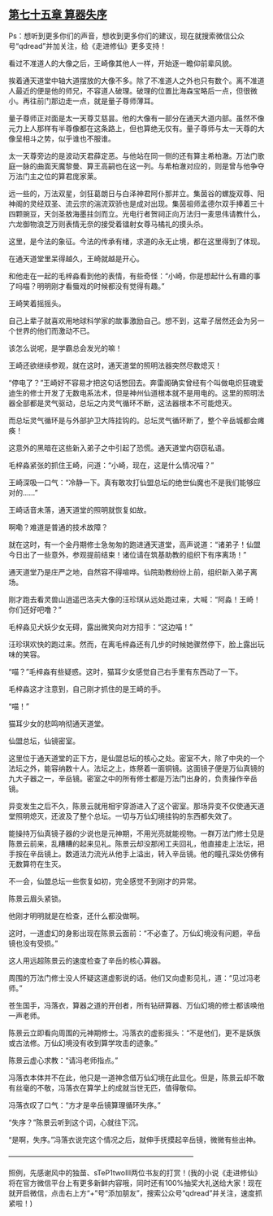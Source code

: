 ## [第七十五章 算器失序](https://www.xxbiquge.com/11_11207/5463498.html)


  Ps：想听到更多你们的声音，想收到更多你们的建议，现在就搜索微信公众号“qdread”并加关注，给《走进修仙》更多支持！

  看过不准道人的大像之后，王崎像其他人一样，开始逐一瞻仰前辈风貌。

  挨着通天道堂中轴大道摆放的大像不多。除了不准道人之外也只有数个。离不准道人最近的便是他的师兄，不容道人破理。破理的位置比海森宝略后一点，但很微小。再往前门那边走一点，就是量子尊师薄耳。

  量子尊师正对面是太一天尊艾慈昙。他的大像有一部分在通天大道内部。虽然不像元力上人那样有半尊像都在这条路上，但也算绝无仅有。量子尊师与太一天尊的大像呈相斗之势，似乎谁也不服谁。

  太一天尊旁边的是波动天君薛定恶。与他站在同一侧的还有算主希柏澈。万法门歌庭一脉的曲面天魔黎曼、算王高嗣也在这一列。与希柏澈对应的，则是曾与他争夺万法门主之位的算君庞家莱。

  远一些的，万法双星，剑狂葛朗日与白泽神君阿仆那并立。集茵谷的螺旋双尊、阳神阁的灵经双圣、流云宗的湍流双骄也是成对出现。集茵祖师孟德尔双手捧着三十四颗豌豆，天剑圣敖海墨拄剑而立。光电行者贺祠正向万法归一麦思伟请教什么，六龙御物浪芝万则表情无奈的接受着镭射女尊马橘礼的摸头杀。

  这里，是今法的象征。今法的传承有绪，求道的永无止境，都在这里得到了体现。

  在通天道堂里呆得越久，王崎就越是开心。

  和他走在一起的毛梓淼看到他的表情，有些奇怪：“小崎，你是想起什么有趣的事了吗喵？明明刚才看蜃戏的时候都没有觉得有趣。”

  王崎笑着摇摇头。

  自己上辈子就喜欢用地球科学家的故事激励自己。想不到，这辈子居然还会为另一个世界的他们而激动不已。

  该怎么说呢，是学霸总会发光的嘛！

  王崎还欲继续参观，就在这时，通天道堂的照明法器突然尽数熄灭！

  “停电了？”王崎好不容易才把这句话憋回去。奔雷阁确实曾经有个叫做电炽狂魂爱迪生的修士开发了无数电系法术，但是神州仙道根本就不是用电的。这里的照明法器全部都是灵气驱动，总坛之内灵气循环不断，这法器根本不可能熄灭。

  而总坛灵气循环是与外部护卫大阵挂钩的。总坛灵气循环断了，整个辛岳城都会瘫痪！

  这意外的黑暗在这些新入弟子之中引起了恐慌。通天道堂内窃窃私语。

  毛梓淼紧张的抓住王崎，问道：“小崎，现在，这是什么情况喵？”

  王崎深吸一口气：“冷静一下。真有敢攻打仙盟总坛的绝世仙魔也不是我们能够应对的……”

  王崎话音未落，通天道堂的照明就恢复如故。

  啊嘞？难道是普通的技术故障？

  就在这时，有一个金丹期修士急匆匆的跑进通天道堂，高声说道：“诸弟子！仙盟今日出了一些意外，参观提前结束！诸位请在筑基助教的组织下有序离场！”

  通天道堂乃是庄严之地，自然容不得喧哗。仙院助教纷纷上前，组织新入弟子离场。

  刚才跑去看灵兽山逍遥巴洛夫大像的汪珍琪从远处跑过来，大喊：“阿淼！王崎！你们还好吧噜？”

  毛梓淼见犬妖少女无碍，露出微笑向对方招手：“这边喵！”

  汪珍琪欢快的跑过来。然而，在离毛梓淼还有几步的时候她骤然停下，脸上露出玩味的笑容。

  “喵？”毛梓淼有些疑惑。这时，猫耳少女感觉自己右手里有东西动了一下。

  毛梓淼这才注意到，自己刚才抓住的是王崎的手。

  “喵！”

  猫耳少女的悲鸣响彻通天道堂。

  仙盟总坛，仙镜密室。

  这里位于通天道堂的正下方，是仙盟总坛的核心之处。密室不大，除了中央的一个法坛之外，能容纳数十人。法坛之上，炼祭着一面铜镜。这面镜子便是万仙真镜的九大子器之一，辛岳镜。密室之中的所有修士都是万法门出身的，负责操作辛岳镜。

  异变发生之后不久，陈景云就用相宇穿游进入了这个密室。那场异变不仅使通天道堂照明熄灭，还波及了整个总坛。一切与万仙幻境挂钩的东西都失效了。

  能操持万仙真镜子器的少说也是元神期，不用光亮就能视物。一群万法门修士见是陈景云前来，乱糟糟的起来见礼。陈景云却没那闲工夫回礼，他直接走上法坛，把手按在辛岳镜上。数道法力流光从他手上溢出，转入辛岳镜。他的瞳孔深处仿佛有无数算符在生灭。

  不一会，仙盟总坛一些恢复如初，完全感觉不到刚才的异常。

  陈景云眉头紧锁。

  他刚才明明就是在检查，还什么都没做啊。

  这时，一道虚幻的身影出现在陈景云面前：“不必查了。万仙幻境没有问题，辛岳镜也没有受损。”

  这人用远超陈景云的速度检查了辛岳的核心算器。

  周围的万法门修士没人怀疑这道虚影说的话。他们又向虚影见礼，道：“见过冯老师。”

  苍生国手，冯落衣，算器之道的开创者，所有钻研算器、万仙幻境的修士都该唤他一声老师。

  陈景云立即看向周围的元神期修士。冯落衣的虚影摇头：“不是他们，更不是妖族或古法修。万仙幻境没有收到算学攻击的迹象。”

  陈景云虚心求教：“请冯老师指点。”

  冯落衣本体并不在此，他只是一道神念借万仙幻境在此显化。但是，陈景云却不敢有丝毫的不敬，冯落衣在算学上的成就当世无匹，值得敬仰。

  冯落衣叹了口气：“方才是辛岳镜算理循环失序。”

  “失序？”陈景云听到这个词，心就往下沉。

  “是啊，失序。”冯落衣说完这个情况之后，就伸手抚摸起辛岳镜，微微有些出神。

  ——————————————————————————

  照例，先感谢风中的独苗、sTeP1twoⅢ两位书友的打赏！(我的小说《走进修仙》将在官方微信平台上有更多新鲜内容哦，同时还有100%抽奖大礼送给大家！现在就开启微信，点击右上方“+”号“添加朋友”，搜索公众号“qdread”并关注，速度抓紧啦！)
